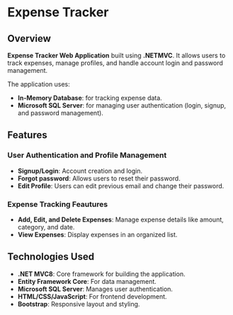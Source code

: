 # Expense Tracker 

## Overview
**Expense Tracker Web Application** built using **.NETMVC**. It allows users to track expenses, manage profiles, and handle account login and password management.

The application uses:
- **In-Memory Database**: for tracking expense data.
- **Microsoft SQL Server**: for managing user authentication (login, signup, and password management).

## Features

### User Authentication and Profile Management
- **Signup/Login**: Account creation and login.
- **Forgot password**: Allows users to reset their password.
- **Edit Profile**: Users can edit previous email and change their password.

### Expense Tracking Feautures
- **Add, Edit, and Delete Expenses**: Manage expense details like amount, category, and date.
- **View Expenses**: Display expenses in an organized list.

## Technologies Used
- **.NET MVC8**: Core framework for building the application.
- **Entity Framework Core**: For data management.
- **Microsoft SQL Server**: Manages user authentication.
- **HTML/CSS/JavaScript**: For frontend development.
- **Bootstrap**: Responsive layout and styling.



